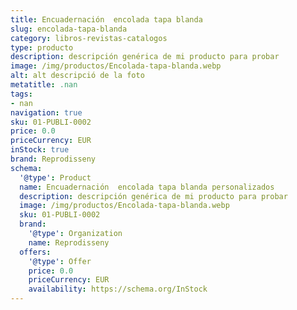 ```yaml
---
title: Encuadernación  encolada tapa blanda
slug: encolada-tapa-blanda
category: libros-revistas-catalogos
type: producto
description: descripción genérica de mi producto para probar
image: /img/productos/Encolada-tapa-blanda.webp
alt: alt descripció de la foto
metatitle: .nan
tags:
- nan
navigation: true
sku: 01-PUBLI-0002
price: 0.0
priceCurrency: EUR
inStock: true
brand: Reprodisseny
schema:
  '@type': Product
  name: Encuadernación  encolada tapa blanda personalizados
  description: descripción genérica de mi producto para probar
  image: /img/productos/Encolada-tapa-blanda.webp
  sku: 01-PUBLI-0002
  brand:
    '@type': Organization
    name: Reprodisseny
  offers:
    '@type': Offer
    price: 0.0
    priceCurrency: EUR
    availability: https://schema.org/InStock
---
```

